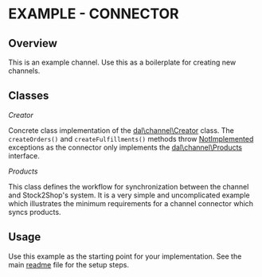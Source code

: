 # EXAMPLE - CONNECTOR

## Overview

This is an example channel. 
Use this as a boilerplate for creating new channels.

## Classes

*Creator*

Concrete class implementation of the [dal\channel\Creator](../../channel/Creator.php) class.
The `createOrders()` and `createFulfillments()` methods throw [NotImplemented](../../../exceptions/NotImplemented.php) exceptions
as the connector only implements the [dal\channel\Products](../../../dal/channel/Products.php) interface.

*Products*

This class defines the workflow for synchronization between the channel and Stock2Shop's system.
It is a very simple and uncomplicated example which illustrates the minimum requirements for 
a channel connector which syncs products.

## Usage

Use this example as the starting point for your implementation.
See the main [readme](../../../../../../readme.md) file for the setup steps.